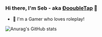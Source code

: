 ### Hi there, I'm Seb - aka [ÐooubleTap][website] 👋

- 🌱 I'm a Gamer who loves roleplay!

![Anurag's GitHub stats](https://github-readme-stats.vercel.app/api?username=DooubleTap&show_icons=true&theme=radical)

[website]: https://discord.com/users/76182535192715264
[Discord]: https://quantrix.xyz
